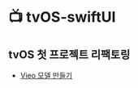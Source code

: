 # 📺 tvOS-swiftUI
## tvOS 첫 프로젝트 리팩토링
- [Vieo 모델 만들기](https://gist.github.com/ihoneymon/652be052a0727ad59601)
